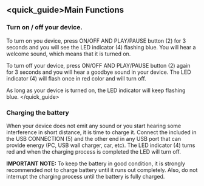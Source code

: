 ## <quick_guide>Main Functions

### Turn on / off your device.

To turn on you device, press ON/OFF AND PLAY/PAUSE button (2) for 3 seconds and you will see the LED indicator (4) flashing blue. You will hear a welcome sound, which means that it is turned on.

To turn off your device, press ON/OFF AND PLAY/PAUSE button (2) again for 3 seconds and you will hear a goodbye sound in your device. The LED indicator (4) will flash once in red color and will turn off.

As long as your device is turned on, the LED indicator will keep flashing blue.
</quick_guide>

### Charging the battery

When your device does not emit any sound or you start hearing some interference in short distance, it is time to charge it. Connect the included in the USB CONNECTION (5) and the other end in any USB port that can provide energy (PC, USB wall charger, car, etc). The LED indicator (4) turns red and when the charging process is completed the LED will turn off.

**IMPORTANT NOTE:** To keep the battery in good condition, it is strongly recommended not to charge battery until it runs out completely. Also, do not interrupt the charging process until the battery is fully charged.
